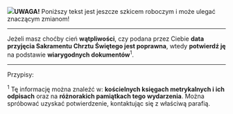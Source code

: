 <span class="challenge-success-status-icon-todo"><img class="svg-image" src="/files/resources/svg/cone-striped.svg" /></span>**UWAGA!** Poniższy tekst jest jeszcze szkicem roboczym i może ulegać znaczącym zmianom!

---
Jeżeli masz choćby cień **wątpliwości**, czy podana przez Ciebie **data przyjęcia Sakramentu Chrztu Świętego jest poprawna**, wtedy **potwierdź ję** na podstawie **wiarygodnych dokumentów**<sup>1</sup>.

---
Przypisy:

<sup>1</sup> Tę informację można znaleźć w: **kościelnych księgach metrykalnych i ich odpisach** oraz na **różnorakich pamiątkach tego wydarzenia**. Można spróbować uzyskać potwierdzenie, kontaktując się z właściwą parafią.
